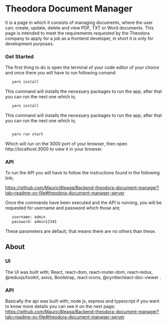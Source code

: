 # Theodora Document Manager

It is a page in which it consists of managing documents, where the user can; create, update, delete and view PDF, TXT or Word documents. This page is intended to meet the requirements requested by the Theodora company to apply for a job as a frontend developer, in short it is only for development purposes.

### Get Started

The first thing to do is open the terminal of your code editor of your choice and once there you will have to run following comand:

```sh
   yarn install
```

This command will installs the necessary packages to run the app, after that you can run the next one which is;

```sh
   yarn install
```

This command will installs the necessary packages to run the app, after that you can run the next one which is;

```sh

   yarn run start
```

Which will run on the 3000 port of your browser, then open http://localhost:3000 to view it in your browser.

### API

To run the API you will have to follow the instructions found in the following link;

https://github.com/Maurici8leaga/Backend-theodora-document-manager?tab=readme-ov-file#theodora-document-manager-server

Once the commands have been executed and the API is running, you will be requested for username and password which those are;

```sh
   username: admin
   password: admin12345
```

These parameters are default, that means there are no others than these.

## About

### UI

The UI was built with; React, react-dom, react-router-dom, react-redux, @reduxjs/toolkit, axios, Bootstrap, react-icons, @cyntler/react-doc-viewer .

### API

Basically the api was built with; node js, express and typescript if you want to know more details you can see it on the next page; https://github.com/Maurici8leaga/Backend-theodora-document-manager?tab=readme-ov-file#theodora-document-manager-server
